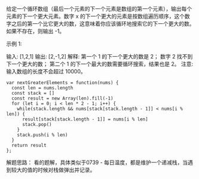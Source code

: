 给定一个循环数组（最后一个元素的下一个元素是数组的第一个元素），输出每个元素的下一个更大元素。数字 x 的下一个更大的元素是按数组遍历顺序，这个数字之后的第一个比它更大的数，这意味着你应该循环地搜索它的下一个更大的数。如果不存在，则输出 -1。

示例 1:

输入: [1,2,1]
输出: [2,-1,2]
解释: 第一个 1 的下一个更大的数是 2；
数字 2 找不到下一个更大的数； 
第二个 1 的下一个最大的数需要循环搜索，结果也是 2。
注意: 输入数组的长度不会超过 10000。

```
var nextGreaterElements = function(nums) {
  const len = nums.length
  const stack = []
  const result = new Array(len).fill(-1)
  for (let i = 0; i < len * 2 - 1; i++) {
    while(stack.length && nums[stack[stack.length - 1]] < nums[i % len]) {
      result[stack[stack.length - 1]] = nums[i % len]
      stack.pop()
    }
    stack.push(i % len)
  }
  return result
};
```

解题思路： 看的题解，具体类似于0739 - 每日温度，都是维护一个递减栈，当遇到较大的值的时候对栈做弹出并记录。